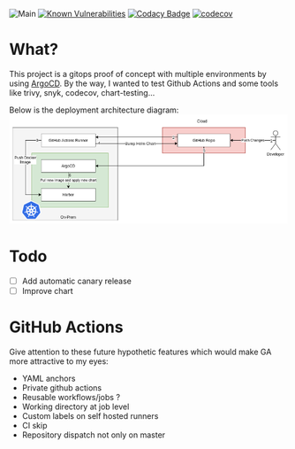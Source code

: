 ![Main](https://github.com/Nomost80/gitops-argocd-poc/workflows/Main/badge.svg) [![Known Vulnerabilities](https://snyk.io/test/github/nomost80/gitops-argocd-poc/badge.svg)](https://snyk.io/test/github/nomost80/gitops-argocd-poc) [![Codacy Badge](https://api.codacy.com/project/badge/Grade/6030ec098dce4363bfb9c969044cd4de)](https://www.codacy.com/manual/Nomost80/gitops-argocd-poc?utm_source=github.com&amp;utm_medium=referral&amp;utm_content=Nomost80/gitops-argocd-poc&amp;utm_campaign=Badge_Grade) [![codecov](https://codecov.io/gh/Nomost80/gitops-argocd-poc/branch/master/graph/badge.svg)](https://codecov.io/gh/Nomost80/gitops-argocd-poc)

# What?
This project is a gitops proof of concept with multiple environments by using [ArgoCD](https://github.com/argoproj/argo-cd). 
By the way, I wanted to test Github Actions and some tools like trivy, snyk, codecov, chart-testing...

Below is the deployment architecture diagram:
![Architecture](./resources/gitops-poc.png)

# Todo
- [ ] Add automatic canary release
- [ ] Improve chart

# GitHub Actions
Give attention to these future hypothetic features which would make GA more attractive to my eyes:
* YAML anchors
* Private github actions
* Reusable workflows/jobs ?
* Working directory at job level
* Custom labels on self hosted runners
* CI skip
* Repository dispatch not only on master